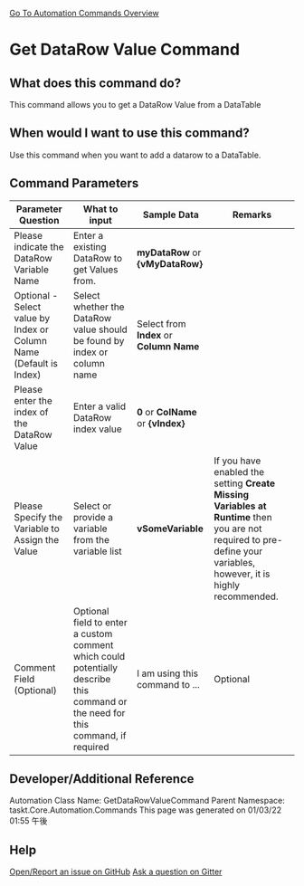<!--TITLE: Get DataRow Value Command -->
<!-- SUBTITLE: a command in the DataTable Commands group. -->
[Go To Automation Commands Overview](/automation-commands.md)


# Get DataRow Value Command


## What does this command do?
This command allows you to get a DataRow Value from a DataTable


## When would I want to use this command?
Use this command when you want to add a datarow to a DataTable.


## Command Parameters
| Parameter Question   	| What to input  	|  Sample Data 	| Remarks  	|
| ---                    | ---               | ---           | ---       |
|Please indicate the DataRow Variable Name|Enter a existing DataRow to get Values from.|**myDataRow** or **{vMyDataRow}**||
|Optional - Select value by Index or Column Name (Default is Index)|Select whether the DataRow value should be found by index or column name|Select from **Index** or **Column Name**||
|Please enter the index of the DataRow Value|Enter a valid DataRow index value|**0** or **ColName** or **{vIndex}**||
|Please Specify the Variable to Assign the Value|Select or provide a variable from the variable list|**vSomeVariable**|If you have enabled the setting **Create Missing Variables at Runtime** then you are not required to pre-define your variables, however, it is highly recommended.|
|Comment Field (Optional)|Optional field to enter a custom comment which could potentially describe this command or the need for this command, if required|I am using this command to ...|Optional|












## Developer/Additional Reference
Automation Class Name: GetDataRowValueCommand
Parent Namespace: taskt.Core.Automation.Commands
This page was generated on 01/03/22 01:55 午後


## Help
[Open/Report an issue on GitHub](https://github.com/saucepleez/taskt/issues/new)
[Ask a question on Gitter](https://gitter.im/taskt-rpa/Lobby)

